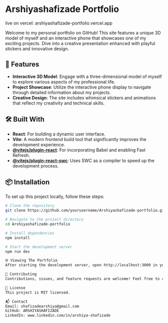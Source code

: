 # Arshiyashafizade Portfolio
live on vercel: arshiyashafizade-portfolio.vercel.app

Welcome to my personal portfolio on GitHub! This site features a unique 3D model of myself and an interactive phone that showcases one of my exciting projects. Dive into a creative presentation enhanced with playful stickers and innovative design.

## 🚀 Features

- **Interactive 3D Model**: Engage with a three-dimensional model of myself to explore various aspects of my professional life.
- **Project Showcase**: Utilize the interactive phone display to navigate through detailed information about my projects.
- **Creative Design**: The site includes whimsical stickers and animations that reflect my creativity and technical skills.

## 🛠️ Built With

- **React**: For building a dynamic user interface.
- **Vite**: A modern frontend build tool that significantly improves the development experience.
- **[@vitejs/plugin-react](https://github.com/vitejs/vite-plugin-react/blob/main/packages/plugin-react/README.md)**: For incorporating Babel and enabling Fast Refresh.
- **[@vitejs/plugin-react-swc](https://github.com/vitejs/vite-plugin-react-swc)**: Uses SWC as a compiler to speed up the development process.

## 📦 Installation

To set up this project locally, follow these steps:

```bash
# Clone the repository
git clone https://github.com/yourusername/Arshiyashafizade-portfolio.git

# Navigate to the project directory
cd Arshiyashafizade-portfolio

# Install dependencies
npm install

# Start the development server
npm run dev

🌐 Viewing The Portfolio
After starting the development server, open http://localhost:3000 in your browser to view the portfolio.

🤝 Contributing
Contributions, issues, and feature requests are welcome! Feel free to check issues page for ways you can contribute.

📝 License
This project is MIT licensed.

📬 Contact
Email: shafizadearshiya@gmail.com
GitHub: ARSHIYASHAFIZADE 
LinkedIn: www.linkedin.com/in/arshiya-shafizade
